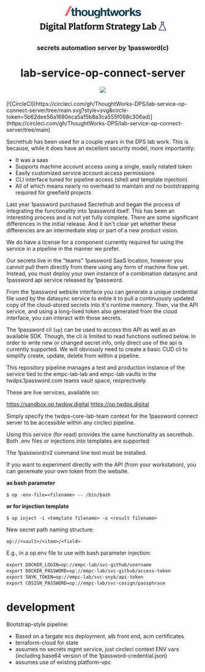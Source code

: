 <div align="center">
	<p>
		<img alt="Thoughtworks Logo" src="https://raw.githubusercontent.com/ThoughtWorks-DPS/static/master/thoughtworks_flamingo_wave.png?sanitize=true" width=200 />
    <br />
		<img alt="DPS Title" src="https://raw.githubusercontent.com/ThoughtWorks-DPS/static/master/dps_lab_title.png" width=350/>
	</p>
  <h3>secrets automation server by 1password(c) </h3>
  <h1>lab-service-op-connect-server</h1>
  <a href="https://circleci.com/gh/ThoughtWorks-DPS/lab-service-op-connect-server/tree/main"><img src="https://circleci.com/gh/ThoughtWorks-DPS/lab-service-op-connect-server/tree/main.svg?style=shield&circle-token=5b62dee56a1690eca5a15b8a3ca555f098c306ad"></a>
</div>
<br />
[![CircleCI](https://circleci.com/gh/ThoughtWorks-DPS/lab-service-op-connect-server/tree/main.svg?style=svg&circle-token=5b62dee56a1690eca5a15b8a3ca555f098c306ad)](https://circleci.com/gh/ThoughtWorks-DPS/lab-service-op-connect-server/tree/main)


Secrethub has been used for a couple years in the DPS lab work. This is because, while it does have an excellent security model, more importantly:
- It was a saas
- Supports machine account access using a single, easily rotated token
- Easily customized service account access permissions
- CLI interface tuned for pipeline access (shell and template injection)
- All of which means nearly no overhead to maintain and no bootstrapping required for greefield projects

Last year 1password purchased Secrethub and began the process of integrating the functionality into 1password itself. This has been an interesting process and is not yet fully complete. There are some significant differences in the initial release. And it isn't clear yet whether these differences are an intermediate step or part of a new product vision.  

We do have a license for a component currently required for using the service in a pipeline in the manner we prefer.   

Our secrets live in the "teams" 1password SaaS location, however you cannot pull them directly from there using any form of machine flow yet. Instead, you must deploy your own instance of a combination datasync and 1password api service released by 1password.  

From the 1password website interface you can generate a unique credential file used by the datasync service to enble it to pull a continuously updated copy of the cloud-stored secrets into it's runtime memory. Then, via the API service, and using a long-lived token also generated from the cloud interface, you can interact with those secrets.  

The 1password cli (`op`) can be used to access this API as well as an available SDK. Though, the cli is limited to read functions outlined below. In order to write new or changed secret info, only direct use of the api is currently supported. We will obviously need to create a basic CUD cli to simplify create, update, delete from within a pipeline.  

This repository pipeline manages a test and production instance of the service tied to the empc-lab-lab and empc-lab vaults in the twdps.1password.com teams vault space, resprectively.  

These are live services, available on:  

https://sandbox.op.twdpw.digital
https://op.twdps.digital  

Simply specify the twdps-core-lab-team context for the 1password connect server to be accessible within any circleci pipeline.  

Using this service (for read) provides the same functionality as secrethub. Both .env files or injections into templates are supported:  

The 1password/v2 command line tool must be installed.  

If you want to experiment directly with the API (from your workstation), you can genereate your own token from the website.  

**as bash parameter**
```
$ op -env-file=<filename> -- /bin/bash
```
**or for injection template**  
```
$ op inject -i <template filename> -o <result filename>
```

New secret path naming structure:  
```
op://<vault>/<item>/<field>
```

E.g., in a op.env file to use with bash parameter injection:  
```
export DOCKER_LOGIN=op://empc-lab/svc-github/username
export DOCKER_PASSWORD=op://empc-lab/svc-github/access-token
export SNYK_TOKEN=op://empc-lab/svc-snyk/api-token
export COSIGN_PASSWORD=op://empc-lab/svc-cosign/passphrase
```

# development

Bootstrap-style pipeline:  

- Based on a fargate ecs deployment, alb front end, acm certificates
- terraform-cloud for state
- assumes no secrets mgmt service, just circleci context ENV vars (including base64 version of the 1password-credential.json)
- assumes use of existing platform-vpc
